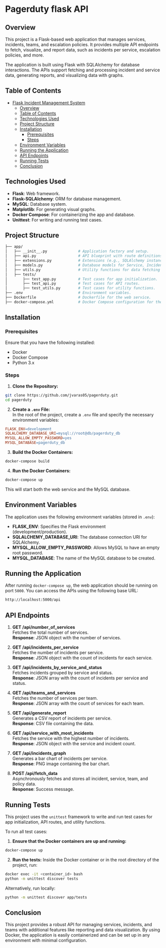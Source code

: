 # Pagerduty flask API

## Overview

This project is a Flask-based web application that manages services, incidents, teams, and escalation policies. It provides multiple API endpoints to fetch, visualize, and report data, such as incidents per service, escalation policies, and more.

The application is built using Flask with SQLAlchemy for database interactions. The APIs support fetching and processing incident and service data, generating reports, and visualizing data with graphs.

## Table of Contents

- [Flask Incident Management System](#flask-incident-management-system)
  - [Overview](#overview)
  - [Table of Contents](#table-of-contents)
  - [Technologies Used](#technologies-used)
  - [Project Structure](#project-structure)
  - [Installation](#installation)
    - [Prerequisites](#prerequisites)
    - [Steps](#steps)
  - [Environment Variables](#environment-variables)
  - [Running the Application](#running-the-application)
  - [API Endpoints](#api-endpoints)
  - [Running Tests](#running-tests)
  - [Conclusion](#conclusion)

## Technologies Used

- **Flask**: Web framework.
- **Flask-SQLAlchemy**: ORM for database management.
- **MySQL**: Database system.
- **Matplotlib**: For generating visual graphs.
- **Docker Compose**: For containerizing the app and database.
- **Unittest**: For writing and running test cases.

## Project Structure

```bash
├── app/
│   ├── __init__.py              # Application factory and setup.
│   ├── api.py                   # API blueprint with route definitions.
│   ├── extensions.py            # Extensions (e.g., SQLAlchemy instance).
│   ├── models.py                # Database models for Service, Incident, Team, etc.
│   ├── utils.py                 # Utility functions for data fetching and processing.
│   ├── tests/
│       ├── test_app.py          # Test cases for app initialization.
│       ├── test_api.py          # Test cases for API routes.
│       ├── test_utils.py        # Test cases for utility functions.
├── .env                         # Environment variables.
├── Dockerfile                   # Dockerfile for the web service.
├── docker-compose.yml           # Docker Compose configuration for the app and MySQL database.
```

## Installation

### Prerequisites

Ensure that you have the following installed:

- Docker
- Docker Compose
- Python 3.x

### Steps

1. **Clone the Repository:**

```bash
git clone https://github.com/jvaras05/pagerduty.git
cd pagerduty
```

2. **Create a `.env` File:**  
   In the root of the project, create a `.env` file and specify the necessary environment variables:

```makefile
FLASK_ENV=development
SQLALCHEMY_DATABASE_URI=mysql://root@db/pagerduty_db
MYSQL_ALLOW_EMPTY_PASSWORD=yes
MYSQL_DATABASE=pagerduty_db
```

3. **Build the Docker Containers:**

```bash
docker-compose build
```

4. **Run the Docker Containers:**

```bash
docker-compose up
```

This will start both the web service and the MySQL database.

## Environment Variables

The application uses the following environment variables (stored in `.env`):

- **FLASK_ENV**: Specifies the Flask environment (development/production).
- **SQLALCHEMY_DATABASE_URI**: The database connection URI for SQLAlchemy.
- **MYSQL_ALLOW_EMPTY_PASSWORD**: Allows MySQL to have an empty root password.
- **MYSQL_DATABASE**: The name of the MySQL database to be created.

## Running the Application

After running `docker-compose up`, the web application should be running on port `5000`. You can access the APIs using the following base URL:

```bash
http://localhost:5000/api
```

## API Endpoints

1. **GET /api/number_of_services**  
   Fetches the total number of services.  
   **Response**: JSON object with the number of services.

2. **GET /api/incidents_per_service**  
   Fetches the number of incidents per service.  
   **Response**: JSON object with the count of incidents for each service.

3. **GET /api/incidents_by_service_and_status**  
   Fetches incidents grouped by service and status.  
   **Response**: JSON array with the count of incidents per service and status.

4. **GET /api/teams_and_services**  
   Fetches the number of services per team.  
   **Response**: JSON array with the count of services for each team.

5. **GET /api/generate_report**  
   Generates a CSV report of incidents per service.  
   **Response**: CSV file containing the data.

6. **GET /api/service_with_most_incidents**  
   Fetches the service with the highest number of incidents.  
   **Response**: JSON object with the service and incident count.

7. **GET /api/incidents_graph**  
   Generates a bar chart of incidents per service.  
   **Response**: PNG image containing the bar chart.

8. **POST /api/fetch_data**  
   Asynchronously fetches and stores all incident, service, team, and policy data.  
   **Response**: Success message.

## Running Tests

This project uses the `unittest` framework to write and run test cases for app initialization, API routes, and utility functions.

To run all test cases:

1. **Ensure that the Docker containers are up and running:**

```bash
docker-compose up
```

2. **Run the tests:**
   Inside the Docker container or in the root directory of the project, run:

```bash
docker exec -it <container_id> bash
python -m unittest discover tests
```

Alternatively, run locally:

```bash
python -m unittest discover app/tests
```

## Conclusion

This project provides a robust API for managing services, incidents, and teams with additional features like reporting and data visualization. By using Docker, the application is easily containerized and can be set up in any environment with minimal configuration.
